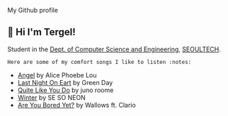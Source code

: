 My Github profile
## :wave: **Hi I'm Tergel!**

Student in the [Dept. of Computer Science and
Engineering](https://computer.seoultech.ac.kr/), [SEOULTECH](https://en.seoultech.ac.kr/).

    Here are some of my comfort songs I like to listen :notes:
* [Angel](https://www.youtube.com/watch?v=eYiOCVcy1cE) by Alice Phoebe Lou
* [Last Night On Eart](https://www.youtube.com/watch?v=xg_Y7Or_hWM) by Green Day
* [Quite Like You Do](https://www.youtube.com/watch?v=-VZlfFIdD04) by juno roome
* [Winter](https://www.youtube.com/watch?v=vP4-JvABTK4) by SE SO NEON
* [Are You Bored Yet?](https://www.youtube.com/watch?v=wjbAsm48oTA) by Wallows ft. Clario
